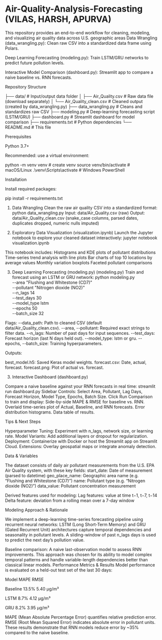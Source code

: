 # Air-Quality-Analysis-Forecasting (VILAS, HARSH, APURVA)
This repository provides an end-to-end workflow for cleaning, modeling, and visualizing air quality data across U.S. geographic areas
Data Wrangling (data_wrangling.py): Clean raw CSV into a standardized data frame using Polars.

Deep Learning Forecasting (modeling.py): Train LSTM/GRU networks to predict future pollution levels.

Interactive Model Comparison (dashboard.py): Streamlit app to compare a naive baseline vs. RNN forecasts.

Repository Structure

├── data/                          # Input/output data folder
│   ├── Air_Quality.csv            # Raw data file (download separately)
│   └── Air_Quality_clean.csv      # Cleaned output (created by data_wrangling.py)
├── data_wrangling.py              # Cleans and standardizes raw CSV
├── modeling.py                    # Deep‑learning forecasting script (LSTM/GRU)
├── dashboard.py                   # Streamlit dashboard for model comparison
├── requirements.txt               # Python dependencies
└── README.md                      # This file

Prerequisites

Python 3.7+

Recommended: use a virtual environment:

python -m venv venv             # create venv
source venv/bin/activate        # macOS/Linux
.\venv\Scripts\activate      # Windows PowerShell

Installation

Install required packages:

pip install -r requirements.txt

1. Data Wrangling
Clean the raw air quality CSV into a standardized format:
python data_wrangling.py
Input: data/Air_Quality.csv (raw)
Output: data/Air_Quality_clean.csv (snake_case columns, parsed dates, duplicates dropped, numeric nulls imputed)

2. Exploratory Data Visualization (visualization.ipynb)
Launch the Jupyter notebook to explore your cleaned dataset interactively:
jupyter notebook visualization.ipynb

This notebook includes:
Histograms and KDE plots of pollutant distributions
Time-series trend analysis with line plots
Bar charts of top 10 locations by average values
Monthly variation boxplots
Faceted pollutant comparisons

3. Deep Learning Forecasting (modeling.py) (modeling.py)
Train and forecast using an LSTM or GRU network:
python modeling.py \
  --area "Flushing and Whitestone (CD7)" \
  --pollutant "Nitrogen dioxide (NO2)" \
  --n_lags 14 \
  --test_days 30   \
  --model_type lstm \
  --epochs 50      \
  --batch_size 32

Flags:
--data_path: Path to cleaned CSV (default data/Air_Quality_clean.csv).
--area, --pollutant: Required exact strings to filter data.
--n_lags: Number of past days for input sequences.
--test_days: Forecast horizon (last N days held out).
--model_type: lstm or gru.
--epochs, --batch_size: Training hyperparameters.

Outputs:

best_model.h5: Saved Keras model weights.
forecast.csv: Date, actual, forecast.
forecast.png: Plot of actual vs. forecast.

3. Interactive Dashboard (dashboard.py)

Compare a naive baseline against your RNN forecasts in real time:
streamlit run dashboard.py
Sidebar Controls:
Select Area, Pollutant, Lag Days, Forecast Horizon, Model Type, Epochs, Batch Size.
Click Run Comparison to train and display:
Side-by-side MAPE & RMSE for baseline vs. RNN.
Overlaid time-series plot of Actual, Baseline, and RNN forecasts.
Error distribution histograms.
Data table of results.

Tips & Next Steps

Hyperparameter Tuning: Experiment with n_lags, network size, or learning rate.
Model Variants: Add additional layers or dropout for regularization.
Deployment: Containerize with Docker or host the Streamlit app on Streamlit Cloud.
Extensions: Overlay geospatial maps or integrate anomaly detection.

Data & Variables

The dataset consists of daily air pollutant measurements from the U.S. EPA Air Quality system, with these key fields:
start_date: Date of measurement (parsed to datetime)
geo_place_name: Geographic area name (e.g. “Flushing and Whitestone (CD7)”)
name: Pollutant type (e.g. “Nitrogen dioxide (NO2)”)
data_value: Pollutant concentration measurement

Derived features used for modeling:
Lag features: value at time t−1, t−7, t−14
Delta feature: deviation from a rolling mean over a 7-day window

Modeling Approach & Rationale

We implement a deep-learning time-series forecasting pipeline using recurrent neural networks:
LSTM (Long Short-Term Memory) and GRU (Gated Recurrent Unit) architectures capture temporal dependencies and seasonality in pollutant levels.
A sliding-window of past n_lags days is used to predict the next day’s pollution value.

Baseline comparison: A naive last-observation model to assess RNN improvements.
This approach was chosen for its ability to model complex temporal patterns and handle variable-length dependencies better than classical linear models.
Performance Metrics & Results
Model performance is evaluated on a held-out test set of the last 30 days:

Model               MAPE             RMSE

Baseline            13.5%            5.40 μg/m³

LSTM                8.7%              4.12 μg/m³

GRU                  8.2%             3.95 μg/m³

MAPE (Mean Absolute Percentage Error) quantifies relative prediction error.
RMSE (Root Mean Squared Error) indicates absolute error in pollutant units.
These results demonstrate that RNN models reduce error by ~35% compared to the naive baseline.

